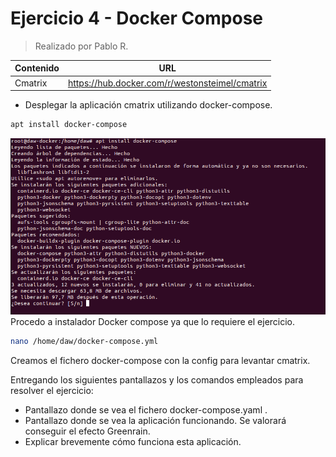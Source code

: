 # Ejercicio 4 - Docker Compose
> Realizado por Pablo R.

| Contenido | URL |
| -- | --|
| Cmatrix | https://hub.docker.com/r/westonsteimel/cmatrix |

- Desplegar la aplicación cmatrix utilizando docker-compose.

```sh
apt install docker-compose
```
![](./assets/instalocompose.png)
Procedo a instalador Docker compose ya que lo requiere el ejercicio.

```sh
nano /home/daw/docker-compose.yml
```

Creamos el fichero docker-compose con la config para levantar cmatrix.

Entregando los siguientes pantallazos y los comandos empleados para resolver el ejercicio:
- Pantallazo donde se vea el fichero docker-compose.yaml .
- Pantallazo donde se vea la aplicación funcionando. Se valorará conseguir el efecto
Greenrain.
- Explicar brevemente cómo funciona esta aplicación.
